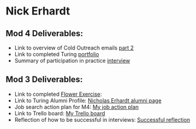 # Nick Erhardt

## Mod 4 Deliverables:

* Link to overview of Cold Outreach emails [part 2](https://gist.github.com/ski-climb/8a6d77e9e3f06dac00203568f306d6c3)
* Link to completed Turing [portfolio](https://www.turing.io/alumni/nicholas-erhardt)
* Summary of participation in practice [interview](https://gist.github.com/ski-climb/0fc6bee3fb1cb24242aa7998a4d153a6)


## Mod 3 Deliverables:

* Link to completed [Flower Exercise](https://gist.github.com/ski-climb/889d51a73291a53355dfec8afdf022e5):
* Link to Turing Alumni Profile: [Nicholas Erhardt alumni page](https://www.turing.io/alumni/nicholas-erhardt)
* Job search action plan for M4: [My job action plan](https://gist.github.com/ski-climb/ed7915fbaffb6e79fa077fd06b67b20f)
* Link to Trello board: [My Trello board](https://trello.com/b/qMX8y3dB/nick-erhardt-job-tracker)
* Reflection of how to be successful in interviews: [Successful reflection](https://gist.github.com/ski-climb/967522dfb9f2ae8e5aaaddd0c155af64)
